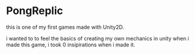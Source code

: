 # PongReplic

this is one of my first games made with Unity2D.

i wanted to to feel the basics of creating my own mechanics in unity when i made this game, i took 0 insipirations when i made it.
